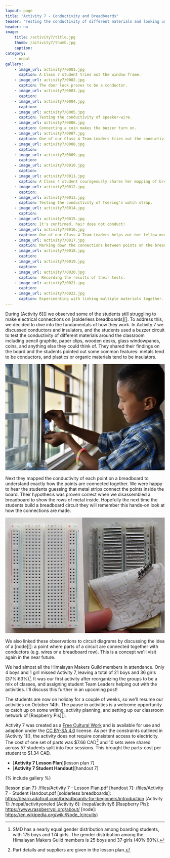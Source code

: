 ```yaml
---
layout: page
title: "Activity 7 - Conductivity and Breadboards"
teaser: "Testing the conductivity of different materials and looking under the hood of a solderless breadboard."
header: no
image: 
    title: /activity7/title.jpg
    thumb: /activity7/thumb.jpg
    caption: 
category:
    - nepal
gallery:
    - image_url: activity7/0001.jpg
      caption: A Class 7 student tries out the window frame.
    - image_url: activity7/0002.jpg
      caption: The door lock proves to be a conductor.
    - image_url: activity7/0003.jpg
      caption:    
    - image_url: activity7/0004.jpg
      caption: 
    - image_url: activity7/0005.jpg
      caption: Testing the conductivity of speaker-wire.
    - image_url: activity7/0006.jpg
      caption: Connecting a coin makes the buzzer turn on.
    - image_url: activity7/0007.jpg
      caption: One of our Class 4 Team Leaders tries out the conductivity of the window frame.
    - image_url: activity7/0008.jpg
      caption:
    - image_url: activity7/0009.jpg
      caption:
    - image_url: activity7/0010.jpg
      caption:
    - image_url: activity7/0011.jpg
      caption: A Class 4 student courageously shares her mapping of breadboard conductivity with the rest of the class. She got it perfectly!
    - image_url: activity7/0012.jpg
      caption:
    - image_url: activity7/0013.jpg
      caption: Testing the conductivity of Tsering's watch strap.
    - image_url: activity7/0014.jpg
      caption:
    - image_url: activity7/0015.jpg
      caption: It's confirmed, hair does not conduct!
    - image_url: activity7/0016.jpg
      caption: One of our Class 4 Team Leaders helps out her fellow members.
    - image_url: activity7/0017.jpg
      caption: Marking down the connections between points on the breadboard.
    - image_url: activity7/0018.jpg
      caption:
    - image_url: activity7/0019.jpg
      caption:
    - image_url: activity7/0020.jpg
      caption:  Recording the results of their tests.
    - image_url: activity7/0021.jpg
      caption:
    - image_url: activity7/0022.jpg
      caption: Experimenting with linking multiple materials together.
---
```


During [Activity 6][] we observed some of the students still struggling to make electrical connections on [solderless breadboards][]. To address this, we decided to dive into the fundamentals of how they work. In Activity 7 we discussed conductors and insulators, and the students used a buzzer circuit to test the conductivity of different materials around the classroom including pencil graphite, paper clips, wooden desks, glass windowpanes, coins, and anything else they could think of. They shared their findings on the board and the students pointed out some common features: metals tend to be conductors, and plastics or organic materials tend to be insulators. 

![testing](/images/activity7/0007.jpg)

Next they mapped the conductivity of each point on a breadboard to understand exactly how the points are connected together. We were happy to hear the students guessing that metal strips connect the points inside the board. Their hypothesis was proven correct when we disassembled a breadboard to show the rows of metal inside. Hopefully the next time the students build a breadboard circuit they will remember this hands-on look at how the connections are made. 

![breadboard](/images/activity7/breadboard_inside.png)

We also linked these observations to circuit diagrams by discussing the idea of a [node][]: a point where parts of a circuit are connected together with conductors (e.g. wires or a breadboard row). This is a concept we'll visit again in the near future.

We had almost all the Himalayan Makers Guild members in attendance. Only 4 boys and 1 girl missed Activity 7, leaving a total of 21 boys and 36 girls (37%:63%)[^1]. It was our first activity after reorganizing the groups to be a mix of classes, and assigning student Team Leaders helping out with the activities. I'll discuss this further in an upcoming post!

The students are now on holiday for a couple of weeks, so we'll resume our activities on October 14th. The pause in activities is a welcome opportunity to catch up on some writing, activity planning, and setting up our classroom network of [Raspberry Pis][].

Activity 7 was created as a [Free Cultural Work][] and is available for use and adaption under the [CC BY-SA 4.0][] license. As per the constraints outlined in [Activity 1][], the activity does not require consistent access to electricity. The cost of one set of parts was $7.66 CAD[^2] and 10 sets were shared across 57 students split into four sessions. This brought the parts-cost per student to $1.34 CAD.

*	[**Activity 7 Lesson Plan**][lesson plan 7]
*	[**Activity 7 Student Handout**][handout 7]

{% include gallery %}

[^1]: SMD has a nearly equal gender distribution among boarding students, with 175 boys and 174 girls. The gender distribution among the Himalayan Makers Guild members is 25 boys and 37 girls (40%:60%).
[^2]: Part details and suppliers are given in the lesson plan.

[CC BY-SA 4.0]: https://creativecommons.org/licenses/by-sa/4.0/
[Free Cultural Work]: https://creativecommons.org/share-your-work/public-domain/freeworks/
[lesson plan 7]: /files/Activity 7 - Lesson Plan.pdf
[handout 7]: /files/Activity 7 - Student Handout.pdf
[solderless breadboards]: https://learn.adafruit.com/breadboards-for-beginners/introduction
[Activity 1]: /nepal/activityoneled
[Activity 6]: /nepal/activity6
[Raspberry Pis]: https://www.raspberrypi.org/about/
[node]: https://en.wikipedia.org/wiki/Node_(circuits)